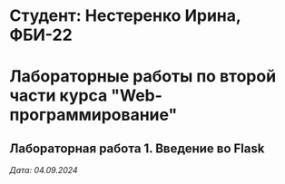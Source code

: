 # Студент: Нестеренко Ирина, ФБИ-22

# Лабораторные работы по второй части курса "Web-программирование"

## Лабораторная работа 1. Введение во Flask

*Дата: 04.09.2024*
